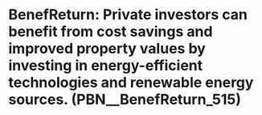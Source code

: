 # BenefReturn: __Private investors can benefit from cost savings and improved property values by investing in energy-efficient technologies and renewable energy sources.__ (PBN__BenefReturn_515)

